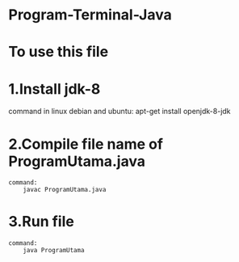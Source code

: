 ﻿# Program-Terminal-Java

# To use this file 
# 1.Install jdk-8
  command in linux debian and ubuntu:
        apt-get install openjdk-8-jdk
# 2.Compile file name of ProgramUtama.java
    command:
        javac ProgramUtama.java
# 3.Run file
    command:
        java ProgramUtama
  
